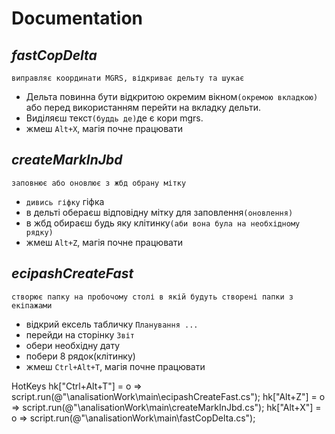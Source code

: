 # Documentation

## _fastCopDelta_
    виправляє координати MGRS, відкриває дельту та шукає
- Дельта повинна бути відкритою окремим вікном`(окремою вкладкою)` або перед використанням перейти на вкладку дельти.
- Виділяєш текст`(буддь де)`де є кори mgrs.
- жмеш `Alt+X`, магія почне працювати

## _createMarkInJbd_
    заповнює або оновлює з жбд обрану мітку
- `дивись гіфку`
гіфка
- в дельті обераєш відповідну мітку для заповлення`(оновлення)`
- в жбд обираєш будь яку клітинку`(аби вона була на необхідному рядку)`
- жмеш `Alt+Z`, магія почне працювати

## _ecipashCreateFast_
    створює папку на пробочому столі в якій будуть створені папки з екіпажами
- відкрий ексель табличку `Планування ...`
- перейди на сторінку `Звіт`
- обери необхідну дату
- побери 8 рядок(клітинку)
- жмеш `Ctrl+Alt+T`, магія почне працювати

HotKeys
		hk["Ctrl+Alt+T"] = o => script.run(@"\analisationWork\main\ecipashCreateFast.cs");
		hk["Alt+Z"] = o => script.run(@"\analisationWork\main\createMarkInJbd.cs");
		hk["Alt+X"] = o => script.run(@"\analisationWork\main\fastCopDelta.cs");